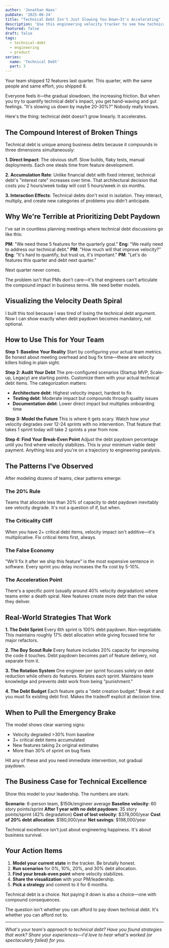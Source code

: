 ```yaml
---
author: 'Jonathan Haas'
pubDate: '2025-06-24'
title: "Technical Debt Isn't Just Slowing You Down—It's Accelerating"
description: 'Use this engineering velocity tracker to see how technical debt compounds exponentially. Model different paydown strategies and find the break-even point for your team.'
featured: false
draft: false
tags:
  - technical-debt
  - engineering
  - product
series:
  name: 'Technical Debt'
  part: 3
---
```


Your team shipped 12 features last quarter. This quarter, with the same people and same effort, you shipped 8.

Everyone feels it—the gradual slowdown, the increasing friction. But when you try to quantify technical debt's impact, you get hand-waving and gut feelings. "It's slowing us down by maybe 20-30%?" Nobody really knows.

Here's the thing: technical debt doesn't grow linearly. It accelerates.

## The Compound Interest of Broken Things

Technical debt is unique among business debts because it compounds in three dimensions simultaneously:

**1. Direct Impact**: The obvious stuff. Slow builds, flaky tests, manual deployments. Each one steals time from feature development.

**2. Accumulation Rate**: Unlike financial debt with fixed interest, technical debt's "interest rate" increases over time. That architectural decision that costs you 2 hours/week today will cost 5 hours/week in six months.

**3. Interaction Effects**: Technical debts don't exist in isolation. They interact, multiply, and create new categories of problems you didn't anticipate.

## Why We're Terrible at Prioritizing Debt Paydown

I've sat in countless planning meetings where technical debt discussions go like this:

**PM**: "We need these 5 features for the quarterly goal."
**Eng**: "We really need to address our technical debt."
**PM**: "How much will that improve velocity?"
**Eng**: "It's hard to quantify, but trust us, it's important."
**PM**: "Let's do features this quarter and debt next quarter."

Next quarter never comes.

The problem isn't that PMs don't care—it's that engineers can't articulate the compound impact in business terms. We need better models.

## Visualizing the Velocity Death Spiral

I built this tool because I was tired of losing the technical debt argument. Now I can show exactly when debt paydown becomes mandatory, not optional.

<engineering-velocity-tracker />

## How to Use This for Your Team

**Step 1: Baseline Your Reality**
Start by configuring your actual team metrics. Be honest about meeting overhead and bug fix time—these are velocity killers hiding in plain sight.

**Step 2: Audit Your Debt**
The pre-configured scenarios (Startup MVP, Scale-up, Legacy) are starting points. Customize them with your actual technical debt items. The categorization matters:

- **Architecture debt**: Highest velocity impact, hardest to fix
- **Testing debt**: Moderate impact but compounds through quality issues
- **Documentation debt**: Lower direct impact but multiplies onboarding time

**Step 3: Model the Future**
This is where it gets scary. Watch how your velocity degrades over 12-24 sprints with no intervention. That feature that takes 1 sprint today will take 2 sprints a year from now.

**Step 4: Find Your Break-Even Point**
Adjust the debt paydown percentage until you find where velocity stabilizes. This is your minimum viable debt payment. Anything less and you're on a trajectory to engineering paralysis.

## The Patterns I've Observed

After modeling dozens of teams, clear patterns emerge:

### The 20% Rule

Teams that allocate less than 20% of capacity to debt paydown inevitably see velocity degrade. It's not a question of if, but when.

### The Criticality Cliff

When you have 2+ critical debt items, velocity impact isn't additive—it's multiplicative. Fix critical items first, always.

### The False Economy

"We'll fix it after we ship this feature" is the most expensive sentence in software. Every sprint you delay increases the fix cost by 5-10%.

### The Acceleration Point

There's a specific point (usually around 40% velocity degradation) where teams enter a death spiral. New features create more debt than the value they deliver.

## Real-World Strategies That Work

**1. The Debt Sprint**
Every 6th sprint is 100% debt paydown. Non-negotiable. This maintains roughly 17% debt allocation while giving focused time for major refactors.

**2. The Boy Scout Rule**
Every feature includes 20% capacity for improving the code it touches. Debt paydown becomes part of feature delivery, not separate from it.

**3. The Rotation System**
One engineer per sprint focuses solely on debt reduction while others do features. Rotates each sprint. Maintains team knowledge and prevents debt work from being "punishment."

**4. The Debt Budget**
Each feature gets a "debt creation budget." Break it and you must fix existing debt first. Makes the tradeoff explicit at decision time.

## When to Pull the Emergency Brake

The model shows clear warning signs:

- Velocity degraded >30% from baseline
- 3+ critical debt items accumulated
- New features taking 2x original estimates
- More than 30% of sprint on bug fixes

Hit any of these and you need immediate intervention, not gradual paydown.

## The Business Case for Technical Excellence

Show this model to your leadership. The numbers are stark:

**Scenario**: 6-person team, $150k/engineer average
**Baseline velocity**: 60 story points/sprint
**After 1 year with no debt paydown**: 35 story points/sprint (42% degradation)
**Cost of lost velocity**: $378,000/year
**Cost of 20% debt allocation**: $180,000/year
**Net savings**: $198,000/year

Technical excellence isn't just about engineering happiness. It's about business survival.

## Your Action Items

1. **Model your current state** in the tracker. Be brutally honest.
2. **Run scenarios** for 0%, 10%, 20%, and 30% debt allocation.
3. **Find your break-even point** where velocity stabilizes.
4. **Share the visualization** with your PM/leadership.
5. **Pick a strategy** and commit to it for 6 months.

Technical debt is a choice. Not paying it down is also a choice—one with compound consequences.

The question isn't whether you can afford to pay down technical debt. It's whether you can afford not to.

---

_What's your team's approach to technical debt? Have you found strategies that work? Share your experiences—I'd love to hear what's worked (or spectacularly failed) for you._
